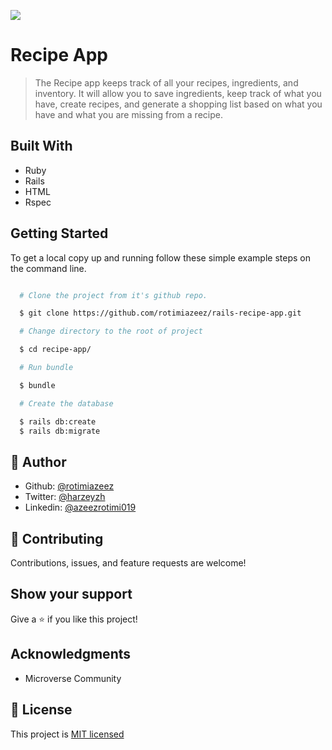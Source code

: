 ![](https://camo.githubusercontent.com/8a4ae3fb98faf74ddf78a6677ceaa6e8872f7f340f569b7c5e1aa9bcc4061d95/68747470733a2f2f696d672e736869656c64732e696f2f62616467652f4d6963726f76657273652d626c756576696f6c6574)

# Recipe App

> The Recipe app keeps track of all your recipes, ingredients, and inventory. It will allow you to save ingredients, keep track of what you have, create recipes, and generate a shopping list based on what you have and what you are missing from a recipe.

## Built With


- Ruby
- Rails
- HTML
- Rspec


## Getting Started

To get a local copy up and running follow these simple example steps on the command line.

```bash

  # Clone the project from it's github repo.

  $ git clone https://github.com/rotimiazeez/rails-recipe-app.git

  # Change directory to the root of project

  $ cd recipe-app/

  # Run bundle

  $ bundle

  # Create the database

  $ rails db:create
  $ rails db:migrate


```

## 👤 Author

- Github: [@rotimiazeez](https://github.com/rotimiazeez)
- Twitter: [@harzeyzh](https://twitter.com/Harzeyzh)
- Linkedin: [@azeezrotimi019](https://www.linkedin.com/in/azeezrotimi019/)



## 🤝 Contributing

Contributions, issues, and feature requests are welcome!

## Show your support

Give a ⭐️ if you like this project!

## Acknowledgments

- Microverse Community

## 📝 License

This project is [MIT licensed](./LICENSE)